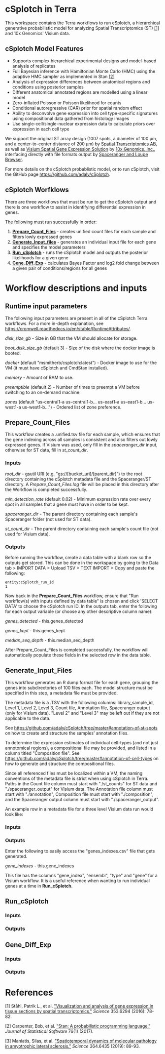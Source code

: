 # cSplotch in Terra

This workspace contains the Terra workflows to run cSplotch, a hierarchical generative probabilistic model for analyzing Spatial Transcriptomics (ST) [[1]](#references) and 10x Genomics' Visium data. 


## cSplotch Model Features
- Supports complex hierarchical experimental designs and model-based analysis of replicates
- Full Bayesian inference with Hamiltonian Monte Carlo (HMC) using the adaptive HMC sampler as implemented in Stan [[2]](#references)
- Analysis of expression differences between anatomical regions and conditions using posterior samples
- Different anatomical annotated regions are modelled using a linear model
- Zero-inflated Poisson or Poisson likelihood for counts
- Conditional autoregressive (CAR) prior for spatial random effect
- Ability to deconvolve gene expression into cell type-specific signatures using compositional data gathered from histology images
- Use single-cell/single-nuclear expression data to calculate priors over expression in each cell type

We support the original ST array design (1007 spots, a diameter of 100 μm, and a center-to-center distance of 200 μm) by [Spatial Transcriptomics AB](https://spatialtranscriptomics.com), as well as [Visium Spatial Gene Expression Solution](https://www.10xgenomics.com/spatial-transcriptomics/) by [10x Genomics, Inc.](https://www.10xgenomics.com), interfacing directly with file formats output by [Spaceranger and Loupe Browser](https://support.10xgenomics.com/spatial-gene-expression/software/pipelines/latest/output/overview).


For more details on the cSplotch probablistic model, or to run cSplotch, visit the GitHub page https://github.com/adaly/cSplotch.


## cSplotch Worfklows

There are three workflows that must be run to get the cSplotch output and there is one workflow to assist in identifying differential expression in genes. 

The following must run successfully in order:
1. **[Prepare_Count_Files](https://app.terra.bio/#workspaces/techinno/cSplotch/workflows/techinno/Prepare_Count_Files)** - creates unified count files for each sample and filters lowly expressed genes
2. **[Generate_Input_files](https://app.terra.bio/#workspaces/techinno/cSplotch/workflows/techinno/Generate_Input_Files)** - generates an individual input file for each gene and specifies the model parameters
3. **[Run_cSplotch](https://app.terra.bio/#workspaces/techinno/cSplotch/workflows/techinno/Run_Splotch)** - runs the cSplotch model and outputs the posterior likelihoods for a given gene
4. **[Gene_Diff_Exp](https://app.terra.bio/#workspaces/techinno/cSplotch/workflows/techinno/Gene_Diff_Exp)** - calculates Bayes Factor and log2 fold change between a given pair of conditions/regions for all genes

# Workflow descriptions and inputs

## Runtime input parameters
The following input parameters are present in all of the cSplotch Terra workflows. For a more in-depth explanation, see https://cromwell.readthedocs.io/en/stable/RuntimeAttributes/.

_disk\_size\_gb_ - Size in GB that the VM should allocate for storage.

_boot\_disk\_size\_gb_ (default 3) - Size of the disk where the docker image is booted.

_docker_ (default "msmitherb/csplotch:latest") - Docker image to use for the VM (it must have cSplotch and CmdStan installed). 

_memory_ - Amount of RAM to use.

_preemptible_ (default 2) - Number of times to preempt a VM before switching to an on-demand machine.

_zones_ (default "us-central1-a us-central1-b... us-east1-a us-east1-b... us-west1-a us-west1-b...") - Ordered list of zone preference. 

## Prepare_Count_Files

This workflow creates a .unified.tsv file for each sample, which ensures that the gene indexing across all samples is consistent and also filters out lowly expressed genes. If Visium was used, only fill in the _spaceranger_dir_ input, otherwise for ST data, fill in _st_count_dir_.

### Inputs
_root_dir_ - gsutil URI (e.g. "gs://[bucket_uri]/[parent_dir]") to the root directory containing the cSplotch metadata file and the Spaceranger/ST directory. A _Prepare_Count_Files.log_ file will be placed in this directory after the Workflow is completed successfully. 

_min_detection_rate_ (default 0.02) - Minimum expression rate over every spot in all samples that a gene must have in order to be kept.

_spaceranger_dir_ - The parent directory containing each sample's Spaceranger folder (not used for ST data).

_st_count_dir_ - The parent directory containing each sample's count file (not used for Visium data).


### Outputs
Before running the workflow, create a data table with a blank row so the outputs get stored. This can be done in the workspace by going to the Data tab > IMPORT DATA > Upload TSV > TEXT IMPORT > Copy and paste the following:
```
entity:cSplotch_run_id
1
```
Now back in the **Prepare_Count_Files** workflow, ensure that "Run workflow(s) with inputs defined by data table" is chosen and click 'SELECT DATA' to choose the cSplotch run ID. In the outputs tab, enter the following for each output variable (or choose any other descriptive column name):

_genes_detected_ - this.genes_detected

_genes_kept_ - this.genes_kept

_median_seq_depth_ - this.median_seq_depth

After Prepare_Count_Files is completed successfully, the workflow will automatically populate these fields  in the selected row in the data table.

## Generate_Input_Files

This workflow generates an R dump format file for each gene, grouping the genes into subdirectories of 100 files each. The model structure must be specified in this step, a metadata file must be provided. 

The metadata file is a .TSV with the following columns: library_sample_id, Level 1, Level 2, Level 3, Count file, Annotation file, Spaceranger output (only for Visium data).
"Level 2" and "Level 3" may be left out if they are not applicable to the data.

See https://github.com/adaly/cSplotch/tree/master#annotation-of-st-spots on how to create and structure the samples' annotation files.

To determine the expression estimates of individual cell-types (and not just annotomical regions), a compositional file may be provided, and listed in a column titled "Composition file". See https://github.com/adaly/cSplotch/tree/master#annotation-of-cell-types on how to generate and structure the compositional files. 


Since all referenced files must be localized within a VM, the naming conventions of the metadata file is strict when using cSplotch in Terra. Paths in the Count file column must start with "./st_counts" for ST data and "./spaceranger_output" for Visium data. The Annotation file column must start with "./annotation", Composition file must start with "./composition", and the Spaceranger output column must start with "./spaceranger_output". 

An example row in a metadata file for a three level Visium data run would look like:

### Inputs

### Outputs

Enter the following to easily access the "genes_indexes.csv" file that gets generated.

_gene_indexes_ - this.gene_indexes

This file has the columns "gene_index", "ensembl", "type" and "gene" for a Visium workflow. It is a useful reference when wanting to run individual genes at a time in **Run_cSplotch**.
## Run_cSplotch

### Inputs

### Outputs

## Gene_Diff_Exp

### Inputs


### Outputs

# References
[1] Ståhl, Patrik L., et al. ["Visualization and analysis of gene expression in tissue sections by spatial transcriptomics."](https://science.sciencemag.org/content/353/6294/78) *Science* 353.6294 (2016): 78-82.

[2] Carpenter, Bob, et al. ["Stan: A probabilistic programming language."](https://www.jstatsoft.org/article/view/v076i01) *Journal of Statistical Software* 76(1) (2017).

[3] Maniatis, Silas, et al. ["Spatiotemporal dynamics of molecular pathology in amyotrophic lateral sclerosis."](https://science.sciencemag.org/content/364/6435/89) *Science* 364.6435 (2019): 89-93.